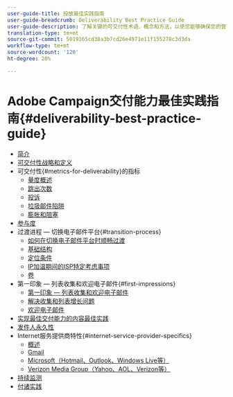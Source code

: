 ```yaml
---
user-guide-title: 投放最佳实践指南
user-guide-breadcrumb: Deliverability Best Practice Guide
user-guide-description: 了解关键的可交付性术语、概念和方法，以使您能够确保您的营销计划取得成功。
translation-type: tm+mt
source-git-commit: 5019165cd38a3b7cd26e4971e11f155278c3d3da
workflow-type: tm+mt
source-wordcount: '120'
ht-degree: 20%

---
```



# Adobe Campaign交付能力最佳实践指南{#deliverability-best-practice-guide}

+ [简介](/help/introduction.md)
+ [可交付性战略和定义](/help/deliverability-strategy-and-definition.md)
+ 可交付性{#metrics-for-deliverability}的指标
   + [量度概述](/help/metrics/metrics-overview.md)
   + [跳出次数](/help/metrics/bounces.md)
   + [投诉](/help/metrics/complaints.md)
   + [垃圾邮件陷阱](/help/metrics/spam-traps.md)
   + [膨胀和阻塞](/help/metrics/bulking-and-blocking.md)
+ [参与度](/help/engagement.md)
+ 过渡进程 — 切换电子邮件平台{#transition-process}
   + [如何在切换电子邮件平台时顺畅过渡](/help/transition-process/switching-email-platforms.md)
   + [基础结构](/help/transition-process/infrastructure.md)
   + [定位条件](/help/transition-process/targeting-criteria.md)
   + [IP加温期间的ISP特定考虑事项](/help/transition-process/isp-specific-considerations-during-ip-warming.md)
   + [卷](/help/transition-process/volume.md)
+ 第一印象 — 列表收集和欢迎电子邮件{#first-impressions}
   + [第一印象 — 列表收集和欢迎电子邮件](/help/first-impressions/introduction.md)
   + [解决收集和列表增长问题](/help/first-impressions/address-collection-and-list-growth.md)
   + [欢迎电子邮件](/help/first-impressions/welcome-emails.md)
+ [实现最佳交付能力的内容最佳实践](/help/content-best-practices-for-optimal-delivery.md)
+ [发件人永久性](/help/sender-permanence.md)
+ Internet服务提供商特性{#internet-service-provider-specifics}
   + [概述](/help/internet-service-provider-specifics/overview.md)
   + [Gmail](/help/internet-service-provider-specifics/gmail.md)
   + [Microsoft（Hotmail、Outlook、Windows Live等）](/help/internet-service-provider-specifics/microsoft.md)
   + [Verizon Media Group（Yahoo、AOL、Verizon等）](/help/internet-service-provider-specifics/verizon-media-group.md)
+ [持续监测](/help/ongoing-monitoring.md)
+ [付诸实践](/help/putting-it-in-practice.md)
